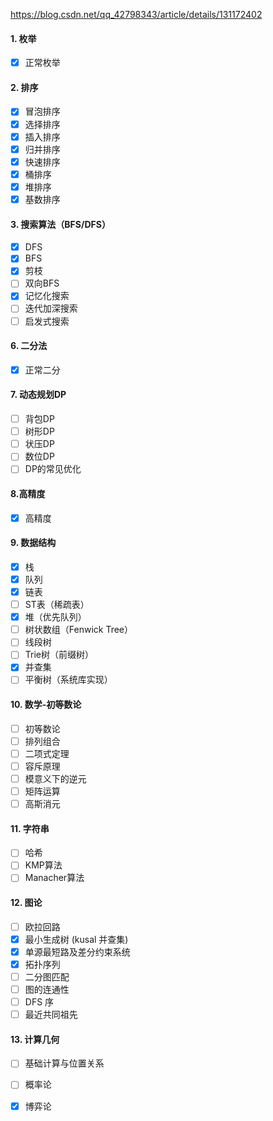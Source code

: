 https://blog.csdn.net/qq_42798343/article/details/131172402

#### 1. 枚举
- [x] 正常枚举

#### 2. 排序
- [x] 冒泡排序
- [x] 选择排序  
- [x] 插入排序
- [x] 归并排序
- [x] 快速排序
- [x] 桶排序
- [x] 堆排序
- [x] 基数排序

#### 3. 搜索算法（BFS/DFS）
- [x] DFS
- [x] BFS
- [x] 剪枝
- [ ] 双向BFS
- [x] 记忆化搜索
- [ ] 迭代加深搜索
- [ ] 启发式搜索

#### 6. 二分法
- [x] 正常二分

#### 7. 动态规划DP
- [ ] 背包DP
- [ ] 树形DP
- [ ] 状压DP
- [ ] 数位DP
- [ ] DP的常见优化

#### 8.高精度
- [x] 高精度

#### 9. 数据结构
- [x] 栈
- [x] 队列
- [x] 链表
- [ ] ST表（稀疏表）
- [x] 堆（优先队列）
- [ ] 树状数组（Fenwick Tree）
- [ ] 线段树
- [ ] Trie树（前缀树）
- [x] 并查集
- [ ] 平衡树（系统库实现）

#### 10. 数学-初等数论
- [ ] 初等数论
- [ ] 排列组合
- [ ] 二项式定理
- [ ] 容斥原理
- [ ] 模意义下的逆元
- [ ] 矩阵运算
- [ ] 高斯消元

#### 11. 字符串
- [ ] 哈希
- [ ] KMP算法
- [ ] Manacher算法

#### 12. 图论
- [ ] 欧拉回路
- [x] 最小生成树 (kusal 并查集)
- [x] 单源最短路及差分约束系统
- [x] 拓扑序列
- [ ] 二分图匹配
- [ ] 图的连通性
- [ ] DFS 序
- [ ] 最近共同祖先

#### 13. 计算几何
- [ ] 基础计算与位置关系
- [ ] 概率论
- [x] 博弈论

